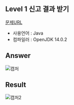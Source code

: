 ## Level 1 신고 결과 받기

[문제URL](https://programmers.co.kr/learn/courses/30/lessons/92334)

- 사용언어 : Java
- 컴파일러 : OpenJDK 14.0.2

## Answer
![캡처](https://user-images.githubusercontent.com/84880772/152650140-25a58f04-ab58-41f9-8d28-7e56422cd0fd.PNG)

## Result
![캡처2](https://user-images.githubusercontent.com/84880772/152650142-84f46576-e446-4b7e-b7b4-84424244e2aa.PNG)